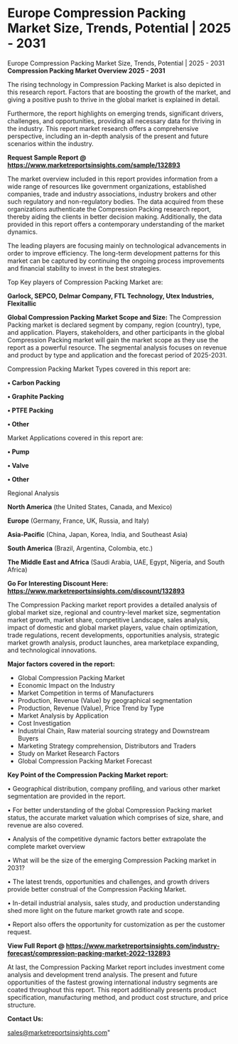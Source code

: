 # Europe Compression Packing Market Size, Trends, Potential | 2025 - 2031
Europe Compression Packing Market Size, Trends, Potential | 2025 - 2031
<Strong> Compression Packing Market Overview 2025 - 2031</strong>

The rising technology in Compression Packing Market is also depicted in this research report. Factors that are boosting the growth of the market, and giving a positive push to thrive in the global market is explained in detail.

Furthermore, the report highlights on emerging trends, significant drivers, challenges, and opportunities, providing all necessary data for thriving in the industry. This report market research offers a comprehensive perspective, including an in-depth analysis of the present and future scenarios within the industry.

<strong>Request Sample Report @ <a href=https://www.marketreportsinsights.com/sample/132893>https://www.marketreportsinsights.com/sample/132893</a></strong>

The market overview included in this report provides information from a wide range of resources like government organizations, established companies, trade and industry associations, industry brokers and other such regulatory and non-regulatory bodies. The data acquired from these organizations authenticate the Compression Packing research report, thereby aiding the clients in better decision making. Additionally, the data provided in this report offers a contemporary understanding of the market dynamics.

The leading players are focusing mainly on technological advancements in order to improve efficiency. The long-term development patterns for this market can be captured by continuing the ongoing process improvements and financial stability to invest in the best strategies.

Top Key players of Compression Packing Market are:

<strong>Garlock, SEPCO, Delmar Company, FTL Technology, Utex Industries, Flexitallic</strong>

<strong><b>Global Compression Packing Market Scope and Size:</b></strong>
The Compression Packing market is declared segment by company, region (country), type, and application. Players, stakeholders, and other participants in the global Compression Packing market will gain the market scope as they use the report as a powerful resource. The segmental analysis focuses on revenue and product by type and application and the forecast period of 2025-2031.

Compression Packing Market Types covered in this report are:

<strong>• Carbon Packing

• Graphite Packing

• PTFE Packing

• Other</strong>

Market Applications covered in this report are:

<strong>• Pump

• Valve

• Other</strong> 

Regional Analysis

<strong>North America</strong> (the United States, Canada, and Mexico)

<strong>Europe</strong> (Germany, France, UK, Russia, and Italy)

<strong>Asia-Pacific</strong> (China, Japan, Korea, India, and Southeast Asia)

<strong>South America</strong> (Brazil, Argentina, Colombia, etc.)

<strong>The Middle East and Africa</strong> (Saudi Arabia, UAE, Egypt, Nigeria, and South Africa)

<strong>Go For Interesting Discount Here: <a href=https://www.marketreportsinsights.com/discount/132893>https://www.marketreportsinsights.com/discount/132893</a></strong>

The Compression Packing market report provides a detailed analysis of global market size, regional and country-level market size, segmentation market growth, market share, competitive Landscape, sales analysis, impact of domestic and global market players, value chain optimization, trade regulations, recent developments, opportunities analysis, strategic market growth analysis, product launches, area marketplace expanding, and technological innovations.

<strong><b>Major factors covered in the report:</b></strong>
<ul>
  <li>Global Compression Packing Market </li>
  <li>Economic Impact on the Industry</li>
  <li>Market Competition in terms of Manufacturers</li>
  <li>Production, Revenue (Value) by geographical segmentation</li>
  <li>Production, Revenue (Value), Price Trend by Type</li>
  <li>Market Analysis by Application</li>
  <li>Cost Investigation</li>
  <li>Industrial Chain, Raw material sourcing strategy and Downstream Buyers</li>
  <li>Marketing Strategy comprehension, Distributors and Traders</li>
  <li>Study on Market Research Factors</li>
  <li>Global Compression Packing Market Forecast</li>
</ul>

<strong><b>Key Point of the Compression Packing Market report:</b></strong>

• Geographical distribution, company profiling, and various other market segmentation are provided in the report.

• For better understanding of the global Compression Packing market status, the accurate market valuation which comprises of size, share, and revenue are also covered.

• Analysis of the competitive dynamic factors better extrapolate the complete market overview

• What will be the size of the emerging Compression Packing market in 2031?

• The latest trends, opportunities and challenges, and growth drivers provide better construal of the Compression Packing Market.

• In-detail industrial analysis, sales study, and production understanding shed more light on the future market growth rate and scope.

• Report also offers the opportunity for customization as per the customer request.

<strong><b>View Full Report @ <a href=https://www.marketreportsinsights.com/industry-forecast/compression-packing-market-2022-132893>https://www.marketreportsinsights.com/industry-forecast/compression-packing-market-2022-132893</a></b></strong>


At last, the Compression Packing Market report includes investment come analysis and development trend analysis. The present and future opportunities of the fastest growing international industry segments are coated throughout this report. This report additionally presents product specification, manufacturing method, and product cost structure, and price structure.

<strong>Contact Us:</strong>

sales@marketreportsinsights.com"
